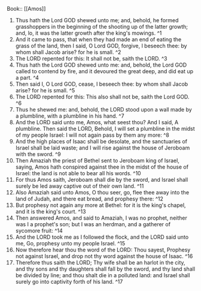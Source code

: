  Book:: [[Amos]]
 1. Thus hath the Lord GOD shewed unto me; and, behold, he formed grasshoppers in the beginning of the shooting up of the latter growth; and, lo, it was the latter growth after the king's mowings. ^1
 2. And it came to pass, that when they had made an end of eating the grass of the land, then I said, O Lord GOD, forgive, I beseech thee: by whom shall Jacob arise? for he is small. ^2
 3. The LORD repented for this: It shall not be, saith the LORD. ^3
 4. Thus hath the Lord GOD shewed unto me: and, behold, the Lord GOD called to contend by fire, and it devoured the great deep, and did eat up a part. ^4
 5. Then said I, O Lord GOD, cease, I beseech thee: by whom shall Jacob arise? for he is small. ^5
 6. The LORD repented for this: This also shall not be, saith the Lord GOD. ^6
 7. Thus he shewed me: and, behold, the LORD stood upon a wall made by a plumbline, with a plumbline in his hand. ^7
 8. And the LORD said unto me, Amos, what seest thou? And I said, A plumbline. Then said the LORD, Behold, I will set a plumbline in the midst of my people Israel: I will not again pass by them any more: ^8
 9. And the high places of Isaac shall be desolate, and the sanctuaries of Israel shall be laid waste; and I will rise against the house of Jeroboam with the sword. ^9
 10. Then Amaziah the priest of Bethel sent to Jeroboam king of Israel, saying, Amos hath conspired against thee in the midst of the house of Israel: the land is not able to bear all his words. ^10
 11. For thus Amos saith, Jeroboam shall die by the sword, and Israel shall surely be led away captive out of their own land. ^11
 12. Also Amaziah said unto Amos, O thou seer, go, flee thee away into the land of Judah, and there eat bread, and prophesy there: ^12
 13. But prophesy not again any more at Bethel: for it is the king's chapel, and it is the king's court. ^13
 14. Then answered Amos, and said to Amaziah, I was no prophet, neither was I a prophet's son; but I was an herdman, and a gatherer of sycomore fruit: ^14
 15. And the LORD took me as I followed the flock, and the LORD said unto me, Go, prophesy unto my people Israel. ^15
 16. Now therefore hear thou the word of the LORD: Thou sayest, Prophesy not against Israel, and drop not thy word against the house of Isaac. ^16
 17. Therefore thus saith the LORD; Thy wife shall be an harlot in the city, and thy sons and thy daughters shall fall by the sword, and thy land shall be divided by line; and thou shalt die in a polluted land: and Israel shall surely go into captivity forth of his land. ^17
